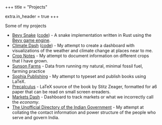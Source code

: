 +++
title = "Projects"

extra.in_header = true
+++

Some of my projects

* [Bevy Snake](../bevy-snake/) ([code](https://github.com/arunkd13/bevy-snake)) - A snake implementation written in Rust using the [Bevy game engine](https://bevyengine.org/).
* [Climate Dash](https://arunkd13-public.observablehq.cloud/climate/) ([code](https://github.com/arunkd13/climate-dash)) - My attempt to create a dashboard with visualizations of the weather and climate change at places near to me.
* [Crop Notes](@/crops/_index.md) - My attempt to document information on different crops that I have grown.
* [Sunson Farms](https://arunkd13.github.io/sunsonfarms/) - Data from running my natural, minimal fossil fuel, farming practice
* [Sophia Publishing](https://sophia-publishing.github.io/) - My attempt to typeset and publish books using LaTeX.
* [Precalculus](https://github.com/arunkd13/precalculus) - LaTeX source of the book by Stitz Zeager, formatted for a6 paper that can be read on small screen ereaders.
* [Markets Dash](https://arunkd13.github.io/markets-dash) - Dashboard to track markets or what we incorrectly call the *economy*.
* [The Unofficial Directory of the Indian Government](https://arunkd13.github.io/directory-gov-in/) - My attempt at collating the contact information and power structure of the people who serve and govern India.